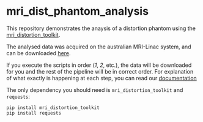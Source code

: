 # mri_dist_phantom_analysis

This repository demonstrates the anaysis of a distortion phantom using the [mri_distortion_toolkit](https://github.com/ACRF-Image-X-Institute/mri_distortion_toolkit).

The analysed data was acquired on the australian MRI-Linac system, and can be downloaded [here](https://ses.library.usyd.edu.au/handle/2123/31139).

If you execute the scripts in order (_1_, _2_, etc.), the data will be downloaded for you and the rest of the pipeline will be in correct order. For explanation of what exactly is happening at each step, you can read our [documentation](https://acrf-image-x-institute.github.io/mri_distortion_toolkit/examples.html)

The only dependency you should need is `mri_distortion_toolkit` and `requests`:

```commandline
pip install mri_distortion_toolkit
pip install requests
```
